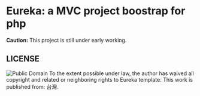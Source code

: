 Eureka: a MVC project boostrap for php  
=================================
**Caution:** This project is still under early working.

LICENSE
--------
![Public Domain](http://i.creativecommons.org/p/zero/1.0/88x31.png)
To the extent possible under law, the author has waived all copyright and related or neighboring rights to Eureka template. 
This work is published from: 台灣.
